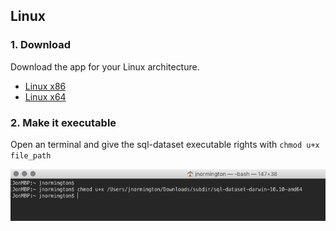 ## Linux

### 1. Download

Download the app for your Linux architecture.

- [Linux x86](https://github.com/geckoboard/sql-dataset/releases/download/v0.1.0/sql-dataset-linux-386)
- [Linux x64](https://github.com/geckoboard/sql-dataset/releases/download/v0.1.0/sql-dataset-linux-amd64)

### 2. Make it executable

Open an terminal and give the sql-dataset executable rights with `chmod u+x file_path`

![change_permission](images/osx/change_permission.png)

